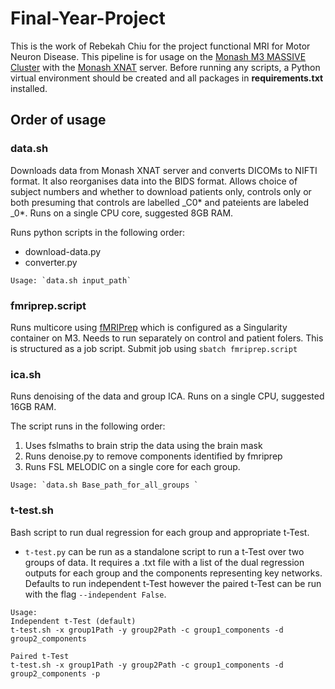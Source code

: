 # Final-Year-Project #
This is the work of Rebekah Chiu for the project functional MRI for Motor Neuron Disease. This pipeline is for usage on the [Monash M3 MASSIVE Cluster](https://docs.massive.org.au/index.html) with the [Monash XNAT](https://mbi-xnat.erc.monash.edu.au/app/template/Login.vm#!) server. Before running any scripts, a Python virtual environment should be created and all packages in **requirements.txt** installed.

Order of usage
------------

### data.sh
Downloads data from Monash XNAT server and converts DICOMs to NIFTI format. It also reorganises data into the BIDS format. Allows choice of subject numbers and whether to download patients only, controls only or both presuming that controls are labelled \_C0* and pateients are labeled \_0*. Runs on a single CPU core, suggested 8GB RAM. 

Runs python scripts in the following order: 
* download-data.py
* converter.py

```
Usage: `data.sh input_path`
```


### fmriprep.script
Runs multicore using [fMRIPrep](https://fmriprep.readthedocs.io/en/stable/) which is configured as a Singularity container on M3. Needs to run separately on control and patient folers. This is structured as a job script. Submit job using `sbatch fmriprep.script`

### ica.sh
Runs denoising of the data and group ICA. Runs on a single CPU, suggested 16GB RAM.

The script runs in the following order:
1. Uses fslmaths to brain strip the data using the brain mask
2. Runs denoise.py to remove components identified by fmriprep
3. Runs FSL MELODIC on a single core for each group. 

```
Usage: `data.sh Base_path_for_all_groups `
```


### t-test.sh
Bash script to run dual regression for each group and appropriate t-Test. 

- `t-test.py` can be run as a standalone script to run a t-Test over two groups of data. It requires a .txt file with a list of the dual regression outputs for each group and the components representing key networks. Defaults to run independent t-Test however the paired t-Test can be run with the flag `--independent False`.

```
Usage:
Independent t-Test (default) 
t-test.sh -x group1Path -y group2Path -c group1_components -d group2_components

Paired t-Test
t-test.sh -x group1Path -y group2Path -c group1_components -d group2_components -p
```